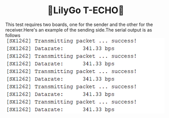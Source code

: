 <h1 align = "center">🌟LilyGo T-ECHO🌟</h1>

This test requires two boards, one for the sender and the other for the receiver.Here's an example of the sending side.The serial output is as follows
![](../../../image/lora_tx.png)
